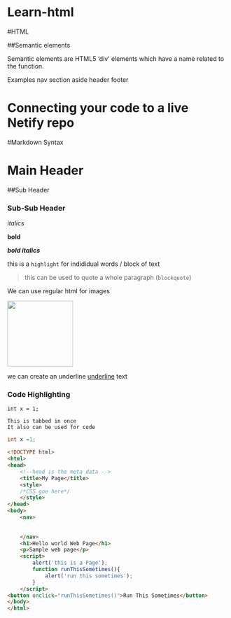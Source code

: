 # Learn-html

#HTML


##Semantic elements

Semantic elements are HTML5 ‘div’ elements which have a name related to the function. 

Examples 
 	nav
	section
	aside
	header
	footer

# Connecting your code to a live Netify repo

#Markdown Syntax

# Main Header
##Sub Header
### Sub-Sub Header

*italics*

**bold**

***bold italics***

this is a `highlight` for indididual words / block of text

> this can be used to quote a whole paragraph (`blockquote`)

We can use regular html for images 

<img src="https://www.theinquirer.net/w-images/227e5a46-4c9e-4fd5-be3e-0e5bda7cc21b/2/emojiupdate20179-580x358.png" width="150"/>

we can create an underline
<ins>underline</ins> text

### Code Highlighting
```
int x = 1;
```
	This is tabbed in once
	It also can be used for code

```Java
int x =1;
```

```html
<!DOCTYPE html>
<html>
<head>
	<!--head is the meta data -->
	<title>My Page</title>
	<style>
	/*CSS goe here*/
	</style>
</head>
<body>
	<nav>
		
		
	</nav>
	<h1>Hello world Web Page</h1>
	<p>Sample web page</p>
	<script> 
		alert('this is a Page');
		function runThisSometimes(){
			alert('run this sometimes');
		}
	</script>
<button onclick="runThisSometimes()">Run This Sometimes</button>
</body>
</html>
```